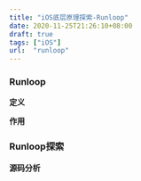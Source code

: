```yaml
---
title: "iOS底层原理探索-Runloop"
date: 2020-11-25T21:26:10+08:00
draft: true
tags: ["iOS"]
url:  "runloop"
---
```






### Runloop

**定义**



**作用**



### Runloop探索

**源码分析**

